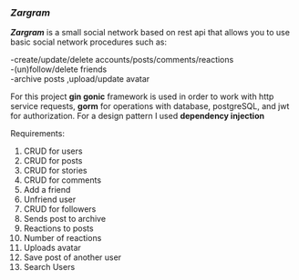 
### _**Zargram**_
_**Zargram**_ is a small social network based on rest api that allows 
you to use basic social network procedures such as:  

-create/update/delete  accounts/posts/comments/reactions  
-(un)follow/delete friends  
-archive posts ,upload/update avatar

For this project **gin gonic** framework is used in order to work
with http service requests, **gorm** for operations with database,
postgreSQL, and jwt for authorization. For a design pattern I used **dependency injection**  

Requirements:
1. CRUD for users 
2. CRUD for posts  
3. CRUD for stories
4. CRUD for comments
5. Add a friend
6. Unfriend user 
7. CRUD for followers      
8. Sends post to archive         
9. Reactions to posts
10. Number of reactions
11. Uploads avatar   
12. Save post of another user
13. Search Users   


